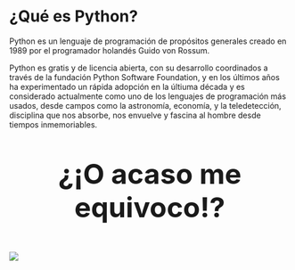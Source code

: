 # ¿Qué es Python? 

Python es un lenguaje de programación de propósitos generales creado en 1989 por el programador holandés Guido von Rossum.

Python es gratis y de licencia abierta, con su desarrollo coordinados a través de la fundación Python Software Foundation, y en los últimos años ha experimentado un rápida adopción en la últiuma década y es considerado actualmente como uno de los lenguajes de programación más usados, desde campos como la astronomía, economía, y la teledetección, disciplina que nos absorbe, nos envuelve y fascina al hombre desde tiempos inmemoriables. 




<p style="text-align:center;font-size:50px;"> <strong>¿¡O acaso me equivoco!?<strong> </p>


<img src="../images/hypnosis.gif" class="align-center"/>